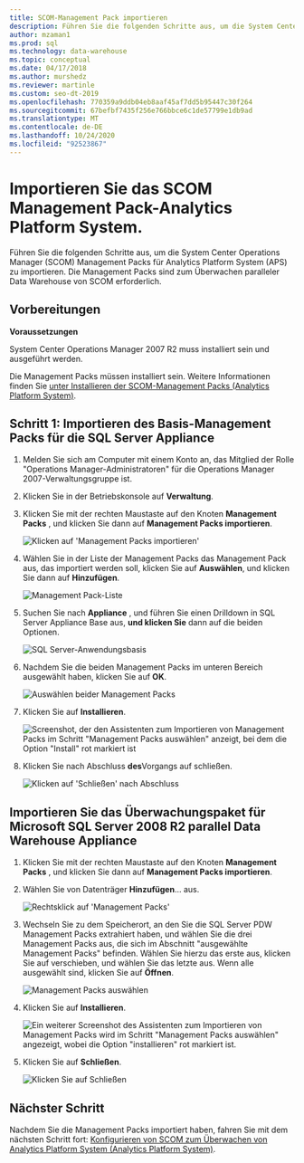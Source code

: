 ```yaml
---
title: SCOM-Management Pack importieren
description: Führen Sie die folgenden Schritte aus, um die System Center Operations Manager (SCOM) Management Packs für Analytics Platform System (APS) zu importieren. Die Management Packs sind zum Überwachen paralleler Data Warehouse von SCOM erforderlich.
author: mzaman1
ms.prod: sql
ms.technology: data-warehouse
ms.topic: conceptual
ms.date: 04/17/2018
ms.author: murshedz
ms.reviewer: martinle
ms.custom: seo-dt-2019
ms.openlocfilehash: 770359a9ddb04eb8aaf45af7dd5b95447c30f264
ms.sourcegitcommit: 67befbf7435f256e766bbce6c1de57799e1db9ad
ms.translationtype: MT
ms.contentlocale: de-DE
ms.lasthandoff: 10/24/2020
ms.locfileid: "92523867"
---
```

# <a name="import-the-scom-management-pack---analytics-platform-system"></a>Importieren Sie das SCOM Management Pack-Analytics Platform System.
Führen Sie die folgenden Schritte aus, um die System Center Operations Manager (SCOM) Management Packs für Analytics Platform System (APS) zu importieren. Die Management Packs sind zum Überwachen paralleler Data Warehouse von SCOM erforderlich. 
  
## <a name="before-you-begin"></a><a name="BeforeBegin"></a>Vorbereitungen  
**Voraussetzungen**  
  
System Center Operations Manager 2007 R2 muss installiert sein und ausgeführt werden.  
  
Die Management Packs müssen installiert sein. Weitere Informationen finden Sie [unter Installieren der SCOM-Management Packs &#40;Analytics Platform System&#41;](install-the-scom-management-packs.md).  
  
## <a name="step-1-import-the-sql-server-appliance-base-management-pack"></a><a name="Step1"></a>Schritt 1: Importieren des Basis-Management Packs für die SQL Server Appliance  
  
1.  Melden Sie sich am Computer mit einem Konto an, das Mitglied der Rolle "Operations Manager-Administratoren" für die Operations Manager 2007-Verwaltungsgruppe ist.  
  
2.  Klicken Sie in der Betriebskonsole auf **Verwaltung**.  
  
3.  Klicken Sie mit der rechten Maustaste auf den Knoten **Management Packs** , und klicken Sie dann auf **Management Packs importieren**.  
  
    ![Klicken auf 'Management Packs importieren'](./media/import-the-scom-management-pack-for-pdw/SCOM_IMP.png "SCOM_IMP")  
  
4.  Wählen Sie in der Liste der Management Packs das Management Pack aus, das importiert werden soll, klicken Sie auf **Auswählen**, und klicken Sie dann auf **Hinzufügen**.  
  
    ![Management Pack-Liste](./media/import-the-scom-management-pack-for-pdw/SCOM_IMP2.png "SCOM_IMP2")  
  
5.  Suchen Sie nach **Appliance** , und führen Sie einen Drilldown in SQL Server Appliance Base aus, **und klicken Sie** dann auf die beiden Optionen.  
  
    ![SQL Server-Anwendungsbasis](./media/import-the-scom-management-pack-for-pdw/SCOM_IMP3.png "SCOM_IMP3")  
  
6.  Nachdem Sie die beiden Management Packs im unteren Bereich ausgewählt haben, klicken Sie auf **OK**.  
  
    ![Auswählen beider Management Packs](./media/import-the-scom-management-pack-for-pdw/SCOM_IMP4.png "SCOM_IMP4")  
  
7.  Klicken Sie auf **Installieren**.  
  
    ![Screenshot, der den Assistenten zum Importieren von Management Packs im Schritt "Management Packs auswählen" anzeigt, bei dem die Option "Install" rot markiert ist](./media/import-the-scom-management-pack-for-pdw/SCOM_IMP5.png "SCOM_IMP5")  
  
8.  Klicken Sie nach Abschluss **des**Vorgangs auf schließen.  
  
    ![Klicken auf 'Schließen' nach Abschluss](./media/import-the-scom-management-pack-for-pdw/SCOM_IMP6.png "SCOM_IMP6")  
  
## <a name="import-the-monitoring-pack-for-microsoft-sql-server-2008-r2-parallel-data-warehouse-appliance"></a><a name="Step2"></a>Importieren Sie das Überwachungspaket für Microsoft SQL Server 2008 R2 parallel Data Warehouse Appliance  
  
1.  Klicken Sie mit der rechten Maustaste auf den Knoten **Management Packs** , und klicken Sie dann auf **Management Packs importieren**.  
  
2.  Wählen Sie von Datenträger **Hinzufügen**... aus.  
  
    ![Rechtsklick auf 'Management Packs'](./media/import-the-scom-management-pack-for-pdw/SCOM_PDW.png "SCOM_PDW")  
  
3.  Wechseln Sie zu dem Speicherort, an den Sie die SQL Server PDW Management Packs extrahiert haben, und wählen Sie die drei Management Packs aus, die sich im Abschnitt "ausgewählte Management Packs" befinden. Wählen Sie hierzu das erste aus, klicken Sie auf verschieben, und wählen Sie das letzte aus. Wenn alle ausgewählt sind, klicken Sie auf **Öffnen**.  
  
    ![Management Packs auswählen](./media/import-the-scom-management-pack-for-pdw/SCOM_PDW2.png "SCOM_PDW2")  
  
4.  Klicken Sie auf **Installieren**.  
  
    ![Ein weiterer Screenshot des Assistenten zum Importieren von Management Packs wird im Schritt "Management Packs auswählen" angezeigt, wobei die Option "installieren" rot markiert ist.](./media/import-the-scom-management-pack-for-pdw/SCOM_PDW3.png "SCOM_PDW3")  
  
5.  Klicken Sie auf **Schließen**.  
  
    ![Klicken Sie auf Schließen](./media/import-the-scom-management-pack-for-pdw/SCOM_PDW4.png "SCOM_PDW4")  
  
## <a name="next-step"></a>Nächster Schritt  
Nachdem Sie die Management Packs importiert haben, fahren Sie mit dem nächsten Schritt fort: [Konfigurieren von SCOM zum Überwachen von Analytics Platform System &#40;Analytics Platform System&#41;](configure-scom-to-monitor-analytics-platform-system.md).  
  
<!-- MISSING LINKS ## See Also  
[Common Metadata Query Examples &#40;SQL Server PDW&#41;](../sqlpdw/common-metadata-query-examples-sql-server-pdw.md)  -->  
  

